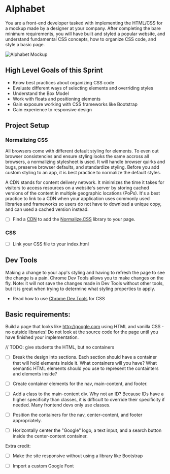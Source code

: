 # Alphabet 

You are a front-end developer tasked with implementing the HTML/CSS for a mockup made by a designer at your company. After completing the bare minimum requirements, you will have built and styled a popular website, and understand fundamental CSS concepts, how to organize CSS code, and style a basic page. 

![Alphabet Mockup](https://github.com/melindabernrdo/css-layout/blob/master/mockup.png)

## High Level Goals of this Sprint
- Know best practices about organizing CSS code 
- Evaluate different ways of selecting elements and overriding styles 
- Understand the Box Model
- Work with floats and positioning elements
- Gain exposure working with CSS frameworks like Bootstrap 
- Gain experience to responsive design 

## Project Setup 

### Normalizing CSS
All browsers come with different default styling for elements. To even out browser consistencies and ensure styling looks the same accross all browsers, a normalizing stylesheet is used. It will handle browser quirks and bugs, preserve browser defaults, and standardize styling. Before you add custom styling to an app, it is best practice to normalize the default styles. 

A CDN stands for content delivery network. It minimizes the time it takes for visitors to access resources on a website's server by storing cached versions of the content in multiple geographic locations (PoPs). It's a best practice to link to a CDN when your application uses commonly used libraries and frameworks so users do not have to download a unique copy, and can used a cached version instead. 

- [ ] Find a [CDN](https://cdnjs.com/) to add the [Normalize.CSS](https://necolas.github.io/normalize.css/) library to your page.

### CSS 
- [ ] Link your CSS file to your index.html 

## Dev Tools 
Making a change to your app's styling and having to refresh the page to see the change is a pain. Chrome Dev Tools allows you to make changes on the fly. Note: it will not save the changes made in Dev Tools without other tools, but it is great when trying to determine what styling properties to apply. 
- Read how to use [Chrome Dev Tools](https://developers.google.com/web/tools/chrome-devtools/iterate/inspect-styles/?hl=en) for CSS

## Basic requirements:
Build a page that looks like http://google.com using HTML and vanilla CSS - no outside libraries! Do not look at the source code for the page until you have finished your implementation. 

// TODO: give students the HTML, but no containers 
- [ ] Break the design into sections. Each section should have a container that will hold elements inside it. What containers will you have? What semantic HTML elements should you use to represent the containters and elements inside? 
- [ ] Create container elements for the nav, main-content, and footer.
- [ ] Add a class to the main-content div. 
Why not an ID? Because IDs have a higher specificity than classes, it is difficult to override their specificity if needed. Many frontend devs only use classes. 


- [ ] Position the containers for the nav, center-content, and footer appropriately. 
- [ ] Horizontally center the "Google" logo, a text input, and a search button inside the center-content container.

Extra credit:

- [ ] Make the site responsive without using a library like Bootstrap 
- [ ] Import a custom Google Font 

